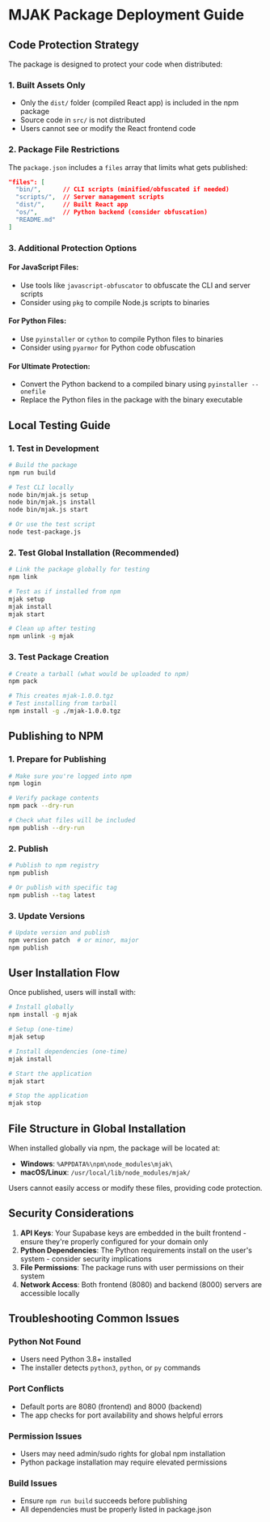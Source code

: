 
# MJAK Package Deployment Guide

## Code Protection Strategy

The package is designed to protect your code when distributed:

### 1. Built Assets Only
- Only the `dist/` folder (compiled React app) is included in the npm package
- Source code in `src/` is not distributed
- Users cannot see or modify the React frontend code

### 2. Package File Restrictions
The `package.json` includes a `files` array that limits what gets published:
```json
"files": [
  "bin/",      // CLI scripts (minified/obfuscated if needed)
  "scripts/",  // Server management scripts
  "dist/",     // Built React app
  "os/",       // Python backend (consider obfuscation)
  "README.md"
]
```

### 3. Additional Protection Options

#### For JavaScript Files:
- Use tools like `javascript-obfuscator` to obfuscate the CLI and server scripts
- Consider using `pkg` to compile Node.js scripts to binaries

#### For Python Files:
- Use `pyinstaller` or `cython` to compile Python files to binaries
- Consider using `pyarmor` for Python code obfuscation

#### For Ultimate Protection:
- Convert the Python backend to a compiled binary using `pyinstaller --onefile`
- Replace the Python files in the package with the binary executable

## Local Testing Guide

### 1. Test in Development
```bash
# Build the package
npm run build

# Test CLI locally
node bin/mjak.js setup
node bin/mjak.js install
node bin/mjak.js start

# Or use the test script
node test-package.js
```

### 2. Test Global Installation (Recommended)
```bash
# Link the package globally for testing
npm link

# Test as if installed from npm
mjak setup
mjak install
mjak start

# Clean up after testing
npm unlink -g mjak
```

### 3. Test Package Creation
```bash
# Create a tarball (what would be uploaded to npm)
npm pack

# This creates mjak-1.0.0.tgz
# Test installing from tarball
npm install -g ./mjak-1.0.0.tgz
```

## Publishing to NPM

### 1. Prepare for Publishing
```bash
# Make sure you're logged into npm
npm login

# Verify package contents
npm pack --dry-run

# Check what files will be included
npm publish --dry-run
```

### 2. Publish
```bash
# Publish to npm registry
npm publish

# Or publish with specific tag
npm publish --tag latest
```

### 3. Update Versions
```bash
# Update version and publish
npm version patch  # or minor, major
npm publish
```

## User Installation Flow

Once published, users will install with:

```bash
# Install globally
npm install -g mjak

# Setup (one-time)
mjak setup

# Install dependencies (one-time)
mjak install

# Start the application
mjak start

# Stop the application
mjak stop
```

## File Structure in Global Installation

When installed globally via npm, the package will be located at:
- **Windows**: `%APPDATA%\npm\node_modules\mjak\`
- **macOS/Linux**: `/usr/local/lib/node_modules/mjak/`

Users cannot easily access or modify these files, providing code protection.

## Security Considerations

1. **API Keys**: Your Supabase keys are embedded in the built frontend - ensure they're properly configured for your domain only
2. **Python Dependencies**: The Python requirements install on the user's system - consider security implications
3. **File Permissions**: The package runs with user permissions on their system
4. **Network Access**: Both frontend (8080) and backend (8000) servers are accessible locally

## Troubleshooting Common Issues

### Python Not Found
- Users need Python 3.8+ installed
- The installer detects `python3`, `python`, or `py` commands

### Port Conflicts
- Default ports are 8080 (frontend) and 8000 (backend)
- The app checks for port availability and shows helpful errors

### Permission Issues
- Users may need admin/sudo rights for global npm installation
- Python package installation may require elevated permissions

### Build Issues
- Ensure `npm run build` succeeds before publishing
- All dependencies must be properly listed in package.json
